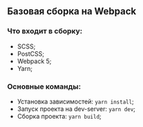 ## Базовая сборка на Webpack

### Что входит в сборку:
  - SCSS;
  - PostCSS;
  - Webpack 5;
  - Yarn;

### Основные команды:
  - Установка зависимостей: `yarn install`;
  - Запуск проекта на dev-server: `yarn dev`;
  - Сборка проекта: `yarn build`;
